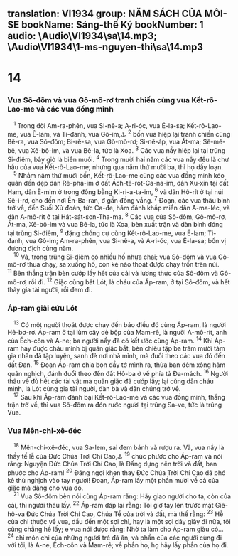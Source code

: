 translation: VI1934
group: NĂM SÁCH CỦA MÔI-SE
bookName: Sáng-thế Ký 
bookNumber: 1
audio: \Audio\VI1934\sa\14.mp3; \Audio\VI1934\1-ms-nguyen-thi\sa\14.mp3
-------

<div class="title"><h1>14</h1><h3>Vua Sô-đôm và vua Gô-mô-rơ tranh chiến cùng vua Kết-rô-Lao-me và các vua đồng minh</h3></div>
<span class="verse sa_14_1"> <sup>1</sup> Trong đời Am-ra-phên, vua Si-nê-a; A-ri-óc, vua Ê-la-sa; Kết-rô-Lao-me, vua Ê-lam, và Ti-đanh, vua Gô-im,<a data-toggle="tooltip" data-placement="bottom" title="Gô-im nghĩa là các Dan tộc">⚓</a></span>
<span class="verse sa_14_2"><sup>2</sup> bốn vua hiệp lại tranh chiến cùng Bê-ra, vua Sô-đôm; Bi-rê-sa, vua Gô-mô-rơ; Si-nê-áp, vua Át-ma; Sê-mê-bê, vua Xê-bô-im, và vua Bê-la, tức là Xoa. </span>
<span class="verse sa_14_3"><sup>3</sup> Các vua nầy hiệp lại tại trũng Si-điêm, bây giờ là biển muối. </span>
<span class="verse sa_14_4"><sup>4</sup> Trong mười hai năm các vua nầy đều là chư hầu của vua Kết-rô-Lao-me; nhưng qua năm thứ mười ba, thì họ dấy loạn. <br/></span>
<span class="verse sa_14_5"> <sup>5</sup> Nhằm năm thứ mười bốn, Kết-rô-Lao-me cùng các vua đồng minh kéo quân đến dẹp dân Rê-pha-im ở đất Ách-tê-rót-Ca-na-im, dân Xu-xin tại đất Ham, dân Ê-mim ở trong đồng bằng Ki-ri-a-ta-im, </span>
<span class="verse sa_14_6"><sup>6</sup> và dân Hô-rít ở tại núi Sê-i-rơ, cho đến nơi Ên-Ba-ran, ở gần đồng vắng. </span>
<span class="verse sa_14_7"><sup>7</sup> Đoạn, các vua thâu binh trở về, đến Suối Xử đoán, tức Ca-đe, hãm đánh khắp miền dân A-ma-léc, và dân A-mô-rít ở tại Hát-sát-son-Tha-ma. </span>
<span class="verse sa_14_8"><sup>8</sup> Các vua của Sô-đôm, Gô-mô-rơ, Át-ma, Xê-bô-im và vua Bê-la, tức là Xoa, bèn xuất trận và dàn binh đóng tại trũng Si-điêm, </span>
<span class="verse sa_14_9"><sup>9</sup> đặng chống cự cùng Kết-rô-Lao-me, vua Ê-lam; Ti-đanh, vua Gô-im; Am-ra-phên, vua Si-nê-a, và A-ri-óc, vua Ê-la-sa; bốn vị đương địch cùng năm. <br/></span>
<span class="verse sa_14_10"> <sup>10</sup> Vả, trong trũng Si-điêm có nhiều hố nhựa chai; vua Sô-đôm và vua Gô-mô-rơ thua chạy, sa xuống hố, còn kẻ nào thoát được chạy trốn trên núi. </span>
<span class="verse sa_14_11"><sup>11</sup> Bên thắng trận bèn cướp lấy hết của cải và lương thực của Sô-đôm và Gô-mô-rơ, rồi đi. </span>
<span class="verse sa_14_12"><sup>12</sup> Giặc cũng bắt Lót, là cháu của Áp-ram, ở tại Sô-đôm, và hết thảy gia tài người, rồi đem đi. <br/></span>
<div class="title"><h3>Áp-ram giải cứu Lót</h3></div>
<span class="verse sa_14_13"> <sup>13</sup> Có một người thoát được chạy đến báo điều đó cùng Áp-ram, là người Hê-bơ-rơ. Áp-ram ở tại lùm cây dẻ bộp của Mam-rê, là người A-mô-rít, anh của Ếch-côn và A-ne; ba người nầy đã có kết ước cùng Áp-ram. </span>
<span class="verse sa_14_14"><sup>14</sup> Khi Áp-ram hay được cháu mình bị quân giặc bắt, bèn chiêu tập ba trăm mười tám gia nhân đã tập luyện, sanh đẻ nơi nhà mình, mà đuổi theo các vua đó đến đất Đan. </span>
<span class="verse sa_14_15"><sup>15</sup> Đoạn Áp-ram chia bọn đầy tớ mình ra, thừa ban đêm xông hãm quân nghịch, đánh đuổi theo đến đất Hô-ba ở về phía tả Đa-mách. </span>
<span class="verse sa_14_16"><sup>16</sup> Người thâu về đủ hết các tài vật mà quân giặc đã cướp lấy; lại cũng dẫn cháu mình, là Lót cùng gia tài người, đàn bà và dân chúng trở về. <br/></span>
<span class="verse sa_14_17"> <sup>17</sup> Sau khi Áp-ram đánh bại Kết-rô-Lao-me và các vua đồng minh, thắng trận trở về, thì vua Sô-đôm ra đón rước người tại trũng Sa-ve, tức là trũng Vua. <br/></span>
<div class="title"><h3>Vua Mên-chi-xê-đéc</h3></div>
<span class="verse sa_14_18"> <sup>18</sup> Mên-chi-xê-đéc, vua Sa-lem, sai đem bánh và rượu ra. Vả, vua nầy là thầy tế lễ của Đức Chúa Trời Chí Cao,<a data-toggle="tooltip" data-placement="bottom" title="He 7:1-10">⚓</a></span>
<span class="verse sa_14_19"><sup>19</sup> chúc phước cho Áp-ram và nói rằng: Nguyện Đức Chúa Trời Chí Cao, là Đấng dựng nên trời và đất, ban phước cho Áp-ram! </span>
<span class="verse sa_14_20"><sup>20</sup> Đáng ngợi khen thay Đức Chúa Trời Chí Cao đã phó kẻ thù nghịch vào tay ngươi! Đoạn, Áp-ram lấy một phần mười về cả của giặc mà dâng cho vua đó. <br/></span>
<span class="verse sa_14_21"> <sup>21</sup> Vua Sô-đôm bèn nói cùng Áp-ram rằng: Hãy giao người cho ta, còn của cải, thì ngươi thâu lấy. </span>
<span class="verse sa_14_22"><sup>22</sup> Áp-ram đáp lại rằng: Tôi giơ tay lên trước mặt Giê-hô-va Đức Chúa Trời Chí Cao, Chúa Tể của trời và đất, mà thề rằng: </span>
<span class="verse sa_14_23"><sup>23</sup> Hễ của chi thuộc về vua, dầu đến một sợi chỉ, hay là một sợi dây giày đi nữa, tôi cũng chẳng hề lấy; e vua nói được rằng: Nhờ ta làm cho Áp-ram giàu có… </span>
<span class="verse sa_14_24"><sup>24</sup> chỉ món chi của những người trẻ đã ăn, và phần của các người cùng đi với tôi, là A-ne, Ếch-côn và Mam-rê; về phần họ, họ hãy lấy phần của họ đi. <br/></span>

